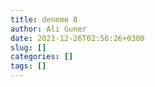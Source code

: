 ```yaml
---
title: deneme 8
author: Ali Guner
date: 2021-12-26T02:56:26+0300
slug: []
categories: []
tags: []
---
```

